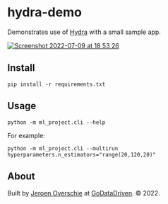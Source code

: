 # hydra-demo

Demonstrates use of [Hydra](https://hydra.cc) with a small sample app.

[![Screenshot 2022-07-09 at 18 53 26](https://user-images.githubusercontent.com/744430/178115397-ff6b027d-ad39-474c-8ec0-6cc14c8df866.png)](https://docs.google.com/presentation/d/e/2PACX-1vSV1hz0dGUZ7aQ5nxYEdSAxUxtzwLgvEZDXcC8PTfGjC5CdYCUG0bY9slLGXPcSpFl0GIP459LjeZPC/pub?start=false&loop=false&delayms=3000)


## Install
```shell
pip install -r requirements.txt
```

## Usage
```shell
python -m ml_project.cli --help
```

For example:

```shell
python -m ml_project.cli --multirun hyperparameters.n_estimators="range(20,120,20)"
```

## About
Built by [Jeroen Overschie](https://jeroenoverschie.nl) at [GoDataDriven](https://godatadriven.com/). © 2022.
